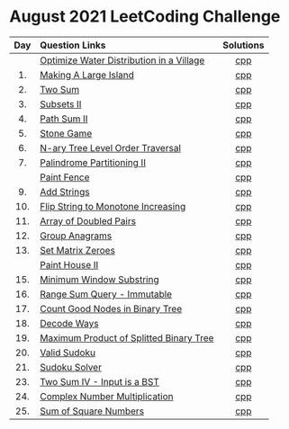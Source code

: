 # August 2021 LeetCoding Challenge

| Day | Question Links                                                                                                                                                   |                              Solutions                               |
| :-: | :--------------------------------------------------------------------------------------------------------------------------------------------------------------- | :------------------------------------------------------------------: |
|     | [Optimize Water Distribution in a Village](https://leetcode.com/explore/challenge/card/august-leetcoding-challenge-2021/613/week-1-august-1st-august-7th/3834/)  |   [cpp](./Optimize%20Water%20Distribution%20in%20a%20Village.cpp)    |
| 1.  | [Making A Large Island](https://leetcode.com/explore/challenge/card/august-leetcoding-challenge-2021/613/week-1-august-1st-august-7th/3835/)                     |            [cpp](./01.%20Making%20A%20Large%20Island.cpp)            |
| 2.  | [Two Sum](https://leetcode.com/explore/challenge/card/august-leetcoding-challenge-2021/613/week-1-august-1st-august-7th/3836/)                                   |                     [cpp](./02.%20Two%20Sum.cpp)                     |
| 3.  | [Subsets II](https://leetcode.com/explore/challenge/card/august-leetcoding-challenge-2021/613/week-1-august-1st-august-7th/3837/)                                |                   [cpp](./03.%20Subsets%20II.cpp)                    |
| 4.  | [Path Sum II](https://leetcode.com/explore/challenge/card/august-leetcoding-challenge-2021/613/week-1-august-1st-august-7th/3838/)                               |                  [cpp](./04.%20Path%20Sum%20II.cpp)                  |
| 5.  | [Stone Game](https://leetcode.com/explore/challenge/card/august-leetcoding-challenge-2021/613/week-1-august-1st-august-7th/3870/)                                |                   [cpp](./05.%20Stone%20Game.cpp)                    |
| 6.  | [N-ary Tree Level Order Traversal](https://leetcode.com/explore/challenge/card/august-leetcoding-challenge-2021/613/week-1-august-1st-august-7th/3871/)          |     [cpp](./06.%20N-ary%20Tree%20Level%20Order%20Traversal.cpp)      |
| 7.  | [Palindrome Partitioning II](https://leetcode.com/explore/challenge/card/august-leetcoding-challenge-2021/613/week-1-august-1st-august-7th/3872/)                |          [cpp](./07.%20Palindrome%20Partitioning%20II.cpp)           |
|     | [Paint Fence](https://leetcode.com/explore/challenge/card/august-leetcoding-challenge-2021/614/week-2-august-8th-august-14th/3873/)                              |                      [cpp](./Paint%20Fence.cpp)                      |
| 9.  | [Add Strings](https://leetcode.com/explore/challenge/card/august-leetcoding-challenge-2021/614/week-2-august-8th-august-14th/3875/)                              |                   [cpp](./09.%20Add%20Strings.cpp)                   |
| 10. | [Flip String to Monotone Increasing](https://leetcode.com/explore/challenge/card/august-leetcoding-challenge-2021/614/week-2-august-8th-august-14th/3876/)       |    [cpp](./10.%20Flip%20String%20to%20Monotone%20Increasing.cpp)     |
| 11. | [Array of Doubled Pairs](https://leetcode.com/explore/challenge/card/august-leetcoding-challenge-2021/614/week-2-august-8th-august-14th/3877/)                   |           [cpp](./11.%20Array%20of%20Doubled%20Pairs.cpp)            |
| 12. | [Group Anagrams](https://leetcode.com/explore/challenge/card/august-leetcoding-challenge-2021/614/week-2-august-8th-august-14th/3887/)                           |                 [cpp](./12.%20Group%20Anagrams.cpp)                  |
| 13. | [Set Matrix Zeroes](https://leetcode.com/explore/challenge/card/august-leetcoding-challenge-2021/614/week-2-august-8th-august-14th/3888/)                        |               [cpp](./13.%20Set%20Matrix%20Zeroes.cpp)               |
|  | [Paint House II](https://leetcode.com/explore/challenge/card/august-leetcoding-challenge-2021/615/week-3-august-15th-august-21st/3890/)                        |               [cpp](./Paint%20House%20II.cpp)               |
| 15. | [Minimum Window Substring](https://leetcode.com/explore/challenge/card/august-leetcoding-challenge-2021/615/week-3-august-15th-august-21st/3891/)                |           [cpp](./15.%20Minimum%20Window%20Substring.cpp)            |
| 16. | [Range Sum Query - Immutable](https://leetcode.com/explore/challenge/card/august-leetcoding-challenge-2021/615/week-3-august-15th-august-21st/3892/)             |        [cpp](./16.%20Range%20Sum%20Query%20-%20Immutable.cpp)        |
| 17. | [Count Good Nodes in Binary Tree](https://leetcode.com/explore/challenge/card/august-leetcoding-challenge-2021/615/week-3-august-15th-august-21st/3899/)         |     [cpp](./17.%20Count%20Good%20Nodes%20in%20Binary%20Tree.cpp)     |
| 18. | [Decode Ways](https://leetcode.com/explore/challenge/card/august-leetcoding-challenge-2021/615/week-3-august-15th-august-21st/3902/)                             |                   [cpp](./18.%20Decode%20Ways.cpp)                   |
| 19. | [Maximum Product of Splitted Binary Tree](https://leetcode.com/explore/challenge/card/august-leetcoding-challenge-2021/615/week-3-august-15th-august-21st/3903/) | [cpp](./19.%20Maximum%20Product%20of%20Splitted%20Binary%20Tree.cpp) |
| 20. | [Valid Sudoku](https://leetcode.com/explore/challenge/card/august-leetcoding-challenge-2021/615/week-3-august-15th-august-21st/3904/)                            |                  [cpp](./20.%20Valid%20Sudoku.cpp)                   |
| 21. | [Sudoku Solver](https://leetcode.com/explore/challenge/card/august-leetcoding-challenge-2021/615/week-3-august-15th-august-21st/3905/)                            |                  [cpp](./20Sudoku%20Solver.%20.cpp)                   |
| 23. | [Two Sum IV - Input is a BST](https://leetcode.com/explore/featured/card/august-leetcoding-challenge-2021/616/week-4-august-22nd-august-28th/3908/)                            |                  [cpp](./23.%20Two%20Sum%20IV%20-%20Input%20is%20a%20BST.cpp)                   |
| 24. | [Complex Number Multiplication](https://leetcode.com/explore/featured/card/august-leetcoding-challenge-2021/616/week-4-august-22nd-august-28th/3917/)                            |                  [cpp](./24.%20Complex%20Number%20Multiplication.cpp)                   |
| 25. | [Sum of Square Numbers](https://leetcode.com/explore/challenge/card/august-leetcoding-challenge-2021/616/week-4-august-22nd-august-28th/3918/)                            |                  [cpp](./25.%20Sum%20of%20Square%20Numbers.cpp)                   |
